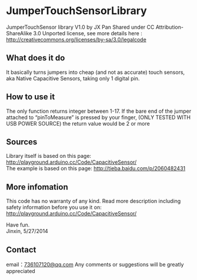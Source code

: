 JumperTouchSensorLibrary
========================

JumperTouchSensor library V1.0 
by JX Pan 
Shared under CC Attribution-ShareAlike 3.0 Unported license, see more details here :
http://creativecommons.org/licenses/by-sa/3.0/legalcode 

What does it do
---------------
It basically turns jumpers into cheap (and not as accurate) touch sensors, aka Native Capacitive Sensors, taking only 1 digital pin.  

How to use it
-------------
The only function returns integer between 1-17. If the bare end of the jumper attached to “pinToMeasure” is pressed by your finger, (ONLY TESTED WITH USB POWER SOURCE)
the return value would be 2 or more 

Sources
-------
Library itself is based on this page: http://playground.arduino.cc/Code/CapacitiveSensor/  
The example is based on this page: http://tieba.baidu.com/p/2060482431  

More infomation
---------------
This code has no warranty of any kind. 
Read more description including safety information before you use it on:  
http://playground.arduino.cc/Code/CapacitiveSensor/  

Have fun.  
Jinxin, 
5/27/2014 

Contact
-------
email：736107120@qq.com
Any comments or suggestions will be greatly appreciated
